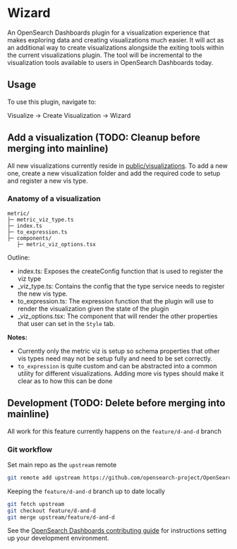 # Wizard

An OpenSearch Dashboards plugin for a visualization experience that makes exploring data and creating visualizations much easier. It will act as an additional way to create visualizations alongside the exiting tools within the current visualizations plugin. The tool will be incremental to the visualization tools available to users in OpenSearch Dashboards today.

## Usage

To use this plugin, navigate to:

Visualize -> Create Visualization -> Wizard

## Add a visualization (TODO: Cleanup before merging into mainline)

All new visualizations currently reside in [public/visualizations](./public/visualizations). To add a new one, create a new visualization folder and add the required code to setup and register a new vis type.

### Anatomy of a visualization

```
metric/
├─ metric_viz_type.ts
├─ index.ts
├─ to_expression.ts
├─ components/
   ├─ metric_viz_options.tsx
```

Outline:
- index.ts: Exposes the create<Viz>Config function that is used to register the viz type
- <vizName>_viz_type.ts: Contains the config that the type service needs to register the new vis type.
- to_expression.ts: The expression function that the plugin will use to render the visualization given the state of the plugin
- <vizName>_viz_options.tsx: The component that will render the other properties that user can set in the `Style` tab. 

**Notes:**

- Currently only the metric viz is setup so schema properties that other vis types need may not be setup fully and need to be set correctly. 
- `to_expression` is quite custom and can be abstracted into a common utility for different visualizations. Adding more vis types should make it clear as to how this can be done


## Development (TODO: Delete before merging into mainline)

All work for this feature currently happens on the `feature/d-and-d` branch

### Git workflow 

Set main repo as the `upstream` remote
```sh
git remote add upstream https://github.com/opensearch-project/OpenSearch-Dashboards.git
```

Keeping the `feature/d-and-d` branch up to date locally

```sh
git fetch upstream
git checkout feature/d-and-d
git merge upstream/feature/d-and-d
```

See the [OpenSearch Dashboards contributing
guide](https://github.com/opensearch-project/OpenSearch-Dashboards/blob/master/CONTRIBUTING.md) for instructions
setting up your development environment.
